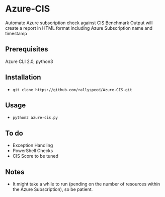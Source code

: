 # Azure-CIS
Automate Azure subscription check against CIS Benchmark
Output will create a report in HTML format including Azure Subscription name and timestamp

## Prerequisites
Azure CLI 2.0, python3

## Installation
- `git clone https://github.com/rallyspeed/Azure-CIS.git`

## Usage
- `python3 azure-cis.py`

## To do
 - Exception Handling
 - PowerShell Checks
 - CIS Score to be tuned
 
 ## Notes
  - It might take a while to run (pending on the number of resources within the Azure Subscription), so be patient.

